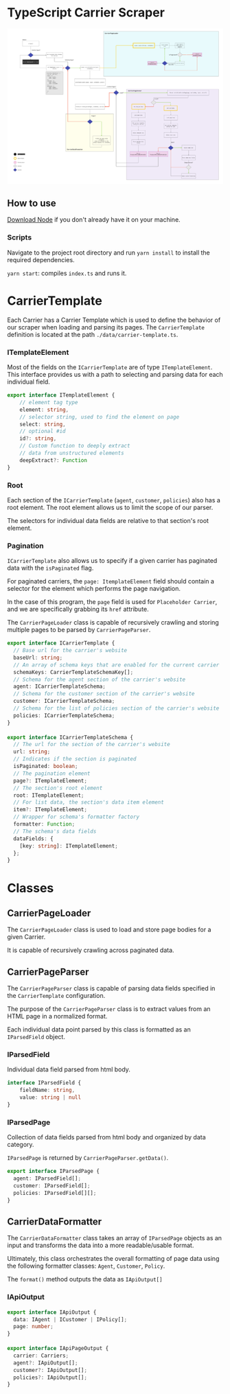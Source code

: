 # TypeScript Carrier Scraper

![Diagram](diagram.jpg "Diagram")
## How to use
[Download Node](https://nodejs.org/en/) if you don't already have it on your machine.

### Scripts
Navigate to the project root directory and run `yarn install` to install the required dependencies.

`yarn start`: compiles `index.ts` and runs it.

# CarrierTemplate
Each Carrier has a Carrier Template which is used to define the behavior of our scraper when loading and parsing its pages.
The `CarrierTemplate` definition is located at the path `./data/carrier-template.ts`.

### ITemplateElement
Most of the fields on the `ICarrierTemplate` are of type `ITemplateElement`.
This interface provides us with a path to selecting and parsing data for each individual field.
```typescript
export interface ITemplateElement {
    // element tag type
    element: string, 
    // selector string, used to find the element on page
    select: string,
    // optional #id
    id?: string, 
    // Custom function to deeply extract 
    // data from unstructured elements
    deepExtract?: Function
}
```

### Root
Each section of the `ICarrierTemplate` (`agent`, `customer`, `policies`) also has a root element.
The root element allows us to limit the scope of our parser. 

The selectors for individual data fields are relative to that section's root element.

### Pagination
`ICarrierTemplate` also allows us to specify if a given carrier has paginated data with the `isPaginated` flag.

For paginated carriers, the `page: ItemplateElement` field should contain a selector
for the element which performs the page navigation. 

In the case of this program, the `page` field is used for `Placeholder Carrier`, and we are specifically grabbing its `href` attribute.

The `CarrierPageLoader` class is capable of recursively crawling and storing multiple pages to be parsed by `CarrierPageParser`.
```typescript
export interface ICarrierTemplate {
  // Base url for the carrier's website
  baseUrl: string;
  // An array of schema keys that are enabled for the current carrier
  schemaKeys: CarrierTemplateSchemaKey[];
  // Schema for the agent section of the carrier's website
  agent: ICarrierTemplateSchema;
  // Schema for the customer section of the carrier's website
  customer: ICarrierTemplateSchema;
  // Schema for the list of policies section of the carrier's website
  policies: ICarrierTemplateSchema;
}

export interface ICarrierTemplateSchema {
  // The url for the section of the carrier's website
  url: string;
  // Indicates if the section is paginated
  isPaginated: boolean;
  // The pagination element
  page?: ITemplateElement;
  // The section's root element
  root: ITemplateElement;
  // For list data, the section's data item element
  item?: ITemplateElement;
  // Wrapper for schema's formatter factory
  formatter: Function;
  // The schema's data fields
  dataFields: {
    [key: string]: ITemplateElement;
  };
}
```


# Classes

## CarrierPageLoader
The `CarrierPageLoader` class is used to load and store page bodies for a given Carrier.


It is capable of recursively crawling across paginated data. 

## CarrierPageParser

The `CarrierPageParser` class is capable of parsing data fields specified in the `CarrierTemplate` configuration.


The purpose of the `CarrierPageParser` class is to extract values from an HTML page in a normalized format.

Each individual data point parsed by this class is formatted as an `IParsedField` object.


### IParsedField
Individual data field parsed from html body.

```typescript
interface IParsedField {
    fieldName: string,
    value: string | null
}
```

### IParsedPage
Collection of data fields parsed from html body and organized by data category.

`IParsedPage` is returned by `CarrierPageParser.getData()`. 
```typescript
export interface IParsedPage {
  agent: IParsedField[];
  customer: IParsedField[];
  policies: IParsedField[][];
}

```

## CarrierDataFormatter

The `CarrierDataFormatter` class takes an array of `IParsedPage` objects as an input
and transforms the data into a more readable/usable format.

Ultimately, this class orchestrates the overall formatting of page data using the following formatter classes:
`Agent`, `Customer`, `Policy`.

The `format()` method outputs the data as `IApiOutput[]`

### IApiOutput

```typescript
export interface IApiOutput {
  data: IAgent | ICustomer | IPolicy[];
  page: number;
}

export interface IApiPageOutput {
  carrier: Carriers;
  agent?: IApiOutput[];
  customer?: IApiOutput[];
  policies?: IApiOutput[];
}
```